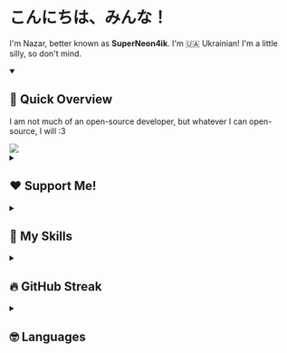 # こんにちは、みんな！
I'm Nazar, better known as **SuperNeon4ik**. I'm 🇺🇦 Ukrainian! I'm a little silly, so don't mind.

<details open>
  <summary><h2>👀 Quick Overview</h2></summary>
  <p>I am not much of an open-source developer, but whatever I can open-source, I will :3</p>

  <picture>
    <source
      srcset="https://github-readme-stats.vercel.app/api?username=SuperNeon4ik&show_icons=true&theme=dark"
      media="(prefers-color-scheme: dark)"
    />
    <source
      srcset="https://github-readme-stats.vercel.app/api?username=SuperNeon4ik&show_icons=true"
      media="(prefers-color-scheme: light), (prefers-color-scheme: no-preference)"
    />
    <img src="https://github-readme-stats.vercel.app/api?username=SuperNeon4ik&show_icons=true" />
  </picture>
</details>

<details>
  <summary><h2>❤️ Support Me!</h2></summary>

  <p>I am Ukrainian. I live in Ukraine. Please first consider donating to <a href="https://savelife.in.ua/donate/">Come Back Alive</a>. If you wish to support me, I am very happy to recieve your donation over <a href="https://patreon.com/SuperNeon4ik">Patreon</a>! I am very greatful for every single cent you donate. I hope the war will end soon.</p>
</details>

<details>
  <summary><h2>💪 My Skills</h2></summary>

  <p>I am a self-taught programmer and I've been coding since I was like 9 years old. I praise back-end and hate on front-end, but forced to do both by calling. Currently, I am primarily a Java dev, but I do lots of different things.</p>

  <h3>Web Technologies</h3>
  <ul>
    <li>JavaScript</li>
    <li>HTML, CSS</li>
    <li>Node.JS</li>
    <li>SvelteKit</li>
    <li>Express.JS</li>
    <li>FastAPI</li>
  </ul>

  <h3>Application & Game Development</h3>
  <ul>
    <li>C# (.NET)</li>
    <li>Unity (with C#)</li>
    <li>Python <i>(i am a hater)</i></li>
    <li>C++ <i>(was learning a little. made a gd hack with it, lol)</i></li>
  </ul>

  <h3>Databases</h3>
  <p>I didn't use any of these much.</p>
  <ul>
    <li>Firebase Firestore</li>
    <li>Firebase Realtime Database</li>
    <li>MySQL</li>
  </ul>
  
  <h3>Modding</h3>
  <ul>
    <li>Minecraft Spigot/Paper Plugin Development</li>
    <li>Minecraft Forge/Fabric Mod Development <i>(sort of)</i></li>
    <li>Microsoft Dynamics 365 CRM <i>(didn't do anything fancy either)</i></li>
    <li>ADOFAI Modding <i>(working with it rn)</i></li>
  </ul>

  <h3>Other</h3>
  <ul>
    <li>GitHub Actions</li>
    <li>Chrome/Firefox Extension Development <i>(a little)</i></li>
    <li>Java <i>(duh)</i></li>

  </ul>
</details>

<details>
  <summary><h2>🔥 GitHub Streak</h2></summary>
  <a href="https://git.io/streak-stats">
    <img src="https://streak-stats.demolab.com?user=SuperNeon4ik&theme=dark&locale=en&exclude_days=Tue" alt="GitHub Streak">
  </a>
</details>

<details>
  <summary><h2>🤓 Languages</h2></summary>
  <p>I am a big nerd and I like learning languages in my free time.</p>
  <table>
    <tr>
      <th>Language</th>
      <th>Proficiency</th>
    </tr>
    <tr>
      <td>🇺🇦 Українська</td>
      <td>Native</td>
    </tr>
    <tr>
      <td>🏳️ Русский</td>
      <td>Native</td>
    </tr>
    <tr>
      <td>🇬🇧 English</td>
      <td>B2 <i>(or better, idk)</i></td>
    </tr>
    <tr>
      <td>🇩🇪 Deutsch</td>
      <td>A1</td>
    </tr>
    <tr>
      <td>🇯🇵 日本語</td>
      <td>Beginner</td>
    </tr>
    <tr>
      <td>🇱🇹 Lietuvių</td>
      <td>Beginner</td>
    </tr>
  </table>
</details>
